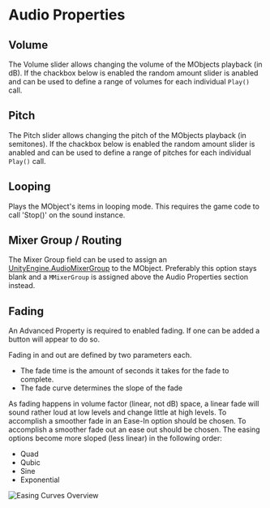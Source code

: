 # Audio Properties

## Volume

The Volume slider allows changing the volume of the MObjects playback (in dB). If the chackbox below is enabled the random amount slider is anabled and can be used to define a range of volumes for each individual `Play()` call.

## Pitch

The Pitch slider allows changing the pitch of the MObjects playback (in semitones). If the chackbox below is enabled the random amount slider is anabled and can be used to define a range of pitches for each individual `Play()` call.

## Looping

Plays the MObject's items in looping mode. This requires the game code to call 'Stop()' on the sound instance.

## Mixer Group / Routing

The Mixer Group field can be used to assign an [UnityEngine.AudioMixerGroup](https://docs.unity3d.com/ScriptReference/Audio.AudioMixerGroup.html) to the MObject. Preferably this option stays blank and a `MMixerGroup` is assigned above the Audio Properties section instead.

## Fading

An Advanced Property is required to enabled fading. If one can be added a button will appear to do so.

Fading in and out are defined by two parameters each.

- The fade time is the amount of seconds it takes for the fade to complete.
- The fade curve determines the slope of the fade

As fading happens in volume factor (linear, not dB) space, a linear fade will sound rather loud at low levels and change little at high levels. To accomplish a smoother fade in an Ease-In option should be chosen. To accomplish a smoother fade out an ease out should be chosen. The easing options become more sloped (less linear) in the following order:

- Quad
- Qubic
- Sine
- Exponential

![Easing Curves Overview](http://vitiy.info/wp-content/uploads/2014/11/Screenshot-2014-11-27-16.22.22.png)
